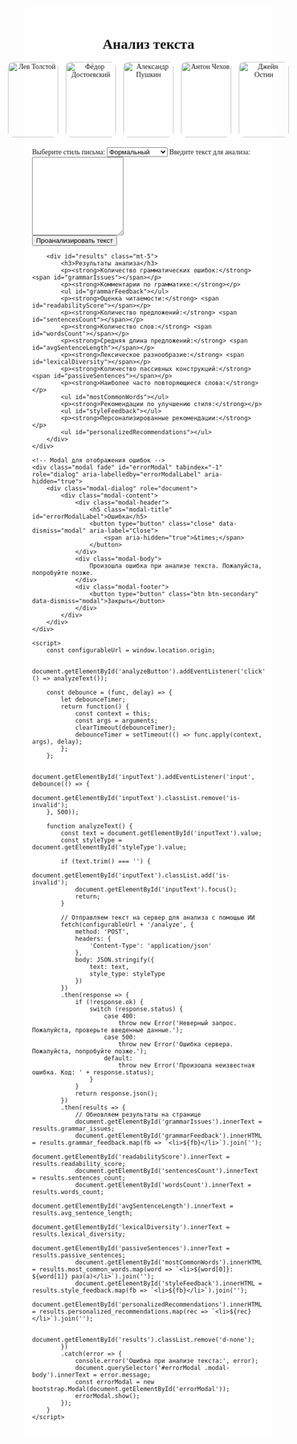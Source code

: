<!DOCTYPE html>
<html lang="ru">
<head>
    <meta charset="UTF-8">
    <meta name="viewport" content="width=device-width, initial-scale=1.0">
    <title>Анализ текста</title>
    <link rel="stylesheet" href="https://maxcdn.bootstrapcdn.com/bootstrap/4.5.2/css/bootstrap.min.css">
    <style>
        body {
            background-image: url('https://wallpaperaccess.com/full/1750994.jpg');
            background-size: cover;
            background-attachment: fixed;
            font-family: 'Dancing Script', cursive;
        }
        .container {
            max-width: 800px;
            background-color: rgba(255, 255, 255, 0.8);
            padding: 20px;
            border-radius: 10px;
        }
        #results {
            display: none;
        }
        .is-invalid {
            border-color: #dc3545;
            box-shadow: 0 0 0 0.2rem rgba(220, 53, 69, 0.25);
        }
        .header-section {
            text-align: center;
            margin-bottom: 20px;
        }
        .writers-gallery {
            display: flex;
            justify-content: center;
            gap: 15px;
            margin-bottom: 20px;
        }
        .writers-gallery img {
            width: 100px;
            height: 150px;
            object-fit: cover;
            border-radius: 10px;
        }
    </style>
    <link href="https://fonts.googleapis.com/css2?family=Dancing+Script:wght@700&display=swap" rel="stylesheet">
</head>
<body>
    <div class="container mt-5">
        <div class="header-section">
            <h1 class="text-center">Анализ текста</h1>
            <div class="writers-gallery">
                <img src="https://upload.wikimedia.org/wikipedia/commons/4/4b/Leo_Tolstoy%2C_portrait.jpg" alt="Лев Толстой">
                <img src="https://upload.wikimedia.org/wikipedia/commons/1/14/Fyodor_Dostoevsky_portrait.jpg" alt="Фёдор Достоевский">
                <img src="https://upload.wikimedia.org/wikipedia/commons/7/7f/Alexander_Pushkin_by_Kiprensky.jpg" alt="Александр Пушкин">
                <img src="https://upload.wikimedia.org/wikipedia/commons/5/5d/Anton_Chekhov_1898_by_Osip_Braz.jpg" alt="Антон Чехов">
                <img src="https://upload.wikimedia.org/wikipedia/commons/7/79/Jane_Austen_coloured_version.jpg" alt="Джейн Остин">
            </div>
        </div>
        <div class="form-group">
            <label for="styleType">Выберите стиль письма:</label>
            <select id="styleType" class="form-control mb-3">
                <option value="formal">Формальный</option>
                <option value="informal">Неформальный</option>
                <option value="persuasive">Убеждающий</option>
                <option value="narrative">Нарративный</option>
                <option value="descriptive">Описание</option>
                <option value="epic">Эпический</option>
                <option value="dramatic">Драматический</option>
                <option value="satirical">Сатирический</option>
            </select>
            <label for="inputText">Введите текст для анализа:</label>
            <textarea id="inputText" class="form-control" rows="10"></textarea>
        </div>
        <button id="analyzeButton" class="btn btn-primary btn-block">Проанализировать текст</button>
        
        <div id="results" class="mt-5">
            <h3>Результаты анализа</h3>
            <p><strong>Количество грамматических ошибок:</strong> <span id="grammarIssues"></span></p>
            <p><strong>Комментарии по грамматике:</strong></p>
            <ul id="grammarFeedback"></ul>
            <p><strong>Оценка читаемости:</strong> <span id="readabilityScore"></span></p>
            <p><strong>Количество предложений:</strong> <span id="sentencesCount"></span></p>
            <p><strong>Количество слов:</strong> <span id="wordsCount"></span></p>
            <p><strong>Средняя длина предложений:</strong> <span id="avgSentenceLength"></span></p>
            <p><strong>Лексическое разнообразие:</strong> <span id="lexicalDiversity"></span></p>
            <p><strong>Количество пассивных конструкций:</strong> <span id="passiveSentences"></span></p>
            <p><strong>Наиболее часто повторяющиеся слова:</strong></p>
            <ul id="mostCommonWords"></ul>
            <p><strong>Рекомендации по улучшению стиля:</strong></p>
            <ul id="styleFeedback"></ul>
            <p><strong>Персонализированные рекомендации:</strong></p>
            <ul id="personalizedRecommendations"></ul>
        </div>
    </div>

    <!-- Modal для отображения ошибок -->
    <div class="modal fade" id="errorModal" tabindex="-1" role="dialog" aria-labelledby="errorModalLabel" aria-hidden="true">
        <div class="modal-dialog" role="document">
            <div class="modal-content">
                <div class="modal-header">
                    <h5 class="modal-title" id="errorModalLabel">Ошибка</h5>
                    <button type="button" class="close" data-dismiss="modal" aria-label="Close">
                        <span aria-hidden="true">&times;</span>
                    </button>
                </div>
                <div class="modal-body">
                    Произошла ошибка при анализе текста. Пожалуйста, попробуйте позже.
                </div>
                <div class="modal-footer">
                    <button type="button" class="btn btn-secondary" data-dismiss="modal">Закрыть</button>
                </div>
            </div>
        </div>
    </div>

    <script>
        const configurableUrl = window.location.origin;

        document.getElementById('analyzeButton').addEventListener('click', () => analyzeText());
        
        const debounce = (func, delay) => {
            let debounceTimer;
            return function() {
                const context = this;
                const args = arguments;
                clearTimeout(debounceTimer);
                debounceTimer = setTimeout(() => func.apply(context, args), delay);
            };
        };

        document.getElementById('inputText').addEventListener('input', debounce(() => {
            document.getElementById('inputText').classList.remove('is-invalid');
        }, 500));

        function analyzeText() {
            const text = document.getElementById('inputText').value;
            const styleType = document.getElementById('styleType').value;

            if (text.trim() === '') {
                document.getElementById('inputText').classList.add('is-invalid');
                document.getElementById('inputText').focus();
                return;
            }

            // Отправляем текст на сервер для анализа с помощью ИИ
            fetch(configurableUrl + '/analyze', {
                method: 'POST',
                headers: {
                    'Content-Type': 'application/json'
                },
                body: JSON.stringify({
                    text: text,
                    style_type: styleType
                })
            })
            .then(response => {
                if (!response.ok) {
                    switch (response.status) {
                        case 400:
                            throw new Error('Неверный запрос. Пожалуйста, проверьте введенные данные.');
                        case 500:
                            throw new Error('Ошибка сервера. Пожалуйста, попробуйте позже.');
                        default:
                            throw new Error('Произошла неизвестная ошибка. Код: ' + response.status);
                    }
                }
                return response.json();
            })
            .then(results => {
                // Обновляем результаты на странице
                document.getElementById('grammarIssues').innerText = results.grammar_issues;
                document.getElementById('grammarFeedback').innerHTML = results.grammar_feedback.map(fb => `<li>${fb}</li>`).join('');
                document.getElementById('readabilityScore').innerText = results.readability_score;
                document.getElementById('sentencesCount').innerText = results.sentences_count;
                document.getElementById('wordsCount').innerText = results.words_count;
                document.getElementById('avgSentenceLength').innerText = results.avg_sentence_length;
                document.getElementById('lexicalDiversity').innerText = results.lexical_diversity;
                document.getElementById('passiveSentences').innerText = results.passive_sentences;
                document.getElementById('mostCommonWords').innerHTML = results.most_common_words.map(word => `<li>${word[0]}: ${word[1]} раз(а)</li>`).join('');
                document.getElementById('styleFeedback').innerHTML = results.style_feedback.map(fb => `<li>${fb}</li>`).join('');
                document.getElementById('personalizedRecommendations').innerHTML = results.personalized_recommendations.map(rec => `<li>${rec}</li>`).join('');

                document.getElementById('results').classList.remove('d-none');
            })
            .catch(error => {
                console.error('Ошибка при анализе текста:', error);
                document.querySelector('#errorModal .modal-body').innerText = error.message;
                const errorModal = new bootstrap.Modal(document.getElementById('errorModal'));
                errorModal.show();
            });
        }
    </script>
</body>
</html>
